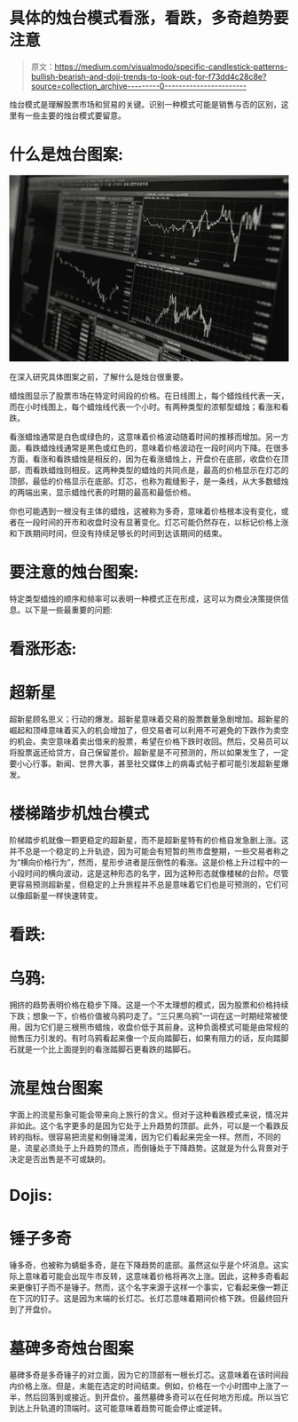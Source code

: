 # 具体的烛台模式看涨，看跌，多奇趋势要注意

> 原文：<https://medium.com/visualmodo/specific-candlestick-patterns-bullish-bearish-and-doji-trends-to-look-out-for-f73dd4c28c8e?source=collection_archive---------0----------------------->

烛台模式是理解股票市场和贸易的关键。识别一种模式可能是销售与否的区别，这里有一些主要的烛台模式要留意。

# 什么是烛台图案:

![](img/ce792eede5eda1e3488cec2231221b3f.png)

在深入研究具体图案之前，了解什么是烛台很重要。

蜡烛图显示了股票市场在特定时间段的价格。在日线图上，每个蜡烛线代表一天，而在小时线图上，每个蜡烛线代表一个小时。有两种类型的浓郁型蜡烛；看涨和看跌。

看涨蜡烛通常是白色或绿色的，这意味着价格波动随着时间的推移而增加。另一方面，看跌蜡烛线通常是黑色或红色的，意味着价格波动在一段时间内下降。在很多方面，看涨和看跌蜡烛是相反的，因为在看涨蜡烛上，开盘价在底部，收盘价在顶部，而看跌蜡烛则相反。这两种类型的蜡烛的共同点是，最高的价格显示在灯芯的顶部，最低的价格显示在底部。灯芯，也称为裁缝影子，是一条线，从大多数蜡烛的两端出来，显示蜡烛代表的时期的最高和最低价格。

你也可能遇到一根没有主体的蜡烛，这被称为多奇，意味着价格根本没有变化，或者在一段时间的开市和收盘时没有显著变化。灯芯可能仍然存在，以标记价格上涨和下跌期间时间，但没有持续足够长的时间到达该期间的结束。

# 要注意的烛台图案:

特定类型蜡烛的顺序和频率可以表明一种模式正在形成，这可以为商业决策提供信息。以下是一些最重要的问题:

# 看涨形态:

# 超新星

超新星顾名思义；行动的爆发。超新星意味着交易的股票数量急剧增加。超新星的崛起和顶峰意味着买入的机会增加了，但交易者可以利用不可避免的下跌作为卖空的机会。卖空意味着卖出借来的股票，希望在价格下跌时收回。然后，交易员可以将股票返还给贷方，自己保留差价。超新星是不可预测的，所以如果发生了，一定要小心行事。新闻、世界大事，甚至社交媒体上的病毒式帖子都可能引发超新星爆发。

# 楼梯踏步机烛台模式

阶梯踏步机就像一颗更稳定的超新星，而不是超新星特有的价格自发急剧上涨。这并不总是一个稳定的上升轨迹，因为可能会有短暂的熊市盘整期，一些交易者称之为“横向价格行为”，然而，星形步进者是压倒性的看涨。这是价格上升过程中的一小段时间的横向波动，这是这种形态的名字，因为这种形态就像楼梯的台阶。尽管更容易预测超新星，但稳定的上升旅程并不总是意味着它们也是可预测的，它们可以像超新星一样快速转变。

# 看跌:

# 乌鸦:

拥挤的趋势表明价格在稳步下降。这是一个不太理想的模式，因为股票和价格持续下跌；想象一下，价格价值被乌鸦叼走了。“三只黑乌鸦”一词在这一时期经常被使用，因为它们是三根熊市蜡烛，收盘价低于其前身。这种负面模式可能是由常规的抛售压力引发的。有时乌鸦看起来像一个反向踏脚石，如果有阻力的话，反向踏脚石就是一个比上面提到的看涨踏脚石更看跌的踏脚石。

# 流星烛台图案

字面上的流星形象可能会带来向上旅行的含义。但对于这种看跌模式来说，情况并非如此。这个名字更多的是因为它处于上升趋势的顶部。此外，可以是一个看跌反转的指标。很容易把流星和倒锤混淆，因为它们看起来完全一样。然而，不同的是，流星必须处于上升趋势的顶点，而倒锤处于下降趋势。这就是为什么背景对于决定是否出售是不可或缺的。

# Dojis:

# 锤子多奇

锤多奇，也被称为蜻蜓多奇，是在下降趋势的底部。虽然这似乎是个坏消息。这实际上意味着可能会出现牛市反转，这意味着价格将再次上涨。因此，这种多奇看起来更像钉子而不是锤子。然而，这个名字来源于这样一个事实，它看起来像一颗正在下沉的钉子。这是因为末端的长灯芯。长灯芯意味着期间价格下跌。但最终回升到了开盘价。

# 墓碑多奇烛台图案

墓碑多奇是多奇锤子的对立面，因为它的顶部有一根长灯芯。这意味着在该时间段内价格上涨。但是，未能在选定的时间结束。例如，价格在一个小时图中上涨了一半，然后回落到或接近。到开盘价。虽然墓碑多奇可以在任何地方形成。所以当它到达上升轨道的顶端时。这可能意味着趋势可能会停止或逆转。
